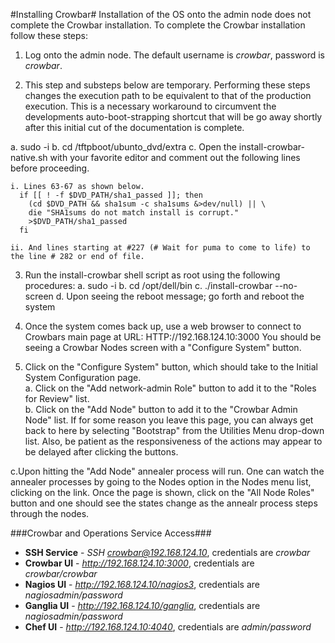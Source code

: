 #Installing Crowbar#
Installation of the OS onto the admin node does not complete the Crowbar installation.  To complete the Crowbar installation follow these steps:

1. Log onto the admin node. The default username is *crowbar*, password is *crowbar*.

2. This step and substeps below are temporary.  Performing these steps changes the execution path to be equivalent to that of the production execution.  This is a necessary workaround to circumvent the developments auto-boot-strapping shortcut that will be go away shortly after this initial cut of the documentation is complete.  

  a. sudo -i 
  b. cd /tftpboot/ubunto_dvd/extra
  c. Open the install-crowbar-native.sh with your favorite editor and comment out the following lines before proceeding.

    i. Lines 63-67 as shown below.  
      if [[ ! -f $DVD_PATH/sha1_passed ]]; then
        (cd $DVD_PATH && sha1sum -c sha1sums &>dev/null) || \
        die "SHA1sums do not match install is corrupt."
        >$DVD_PATH/sha1_passed
      fi

    ii. And lines starting at #227 (# Wait for puma to come to life) to the line # 282 or end of file. 
 
3. Run the install-crowbar shell script as root using the following procedures:
  a. sudo -i
  b. cd /opt/dell/bin
  c. ./install-crowbar <Domain Name> --no-screen
  d. Upon seeing the reboot message;  go forth and reboot the system 

4. Once the system comes back up,  use a web browser to connect to Crowbars main page at URL: HTTP://192.168.124.10:3000 You should be seeing a Crowbar Nodes screen with a "Configure System" button. 

5. Click on the "Configure System" button, which should take to the Initial System Configuration page.  
  a. Click on the "Add network-admin Role" button to add it to the "Roles for Review" list.   
  b. Click on the "Add <Domain Name> Node" button to add it to the  "Crowbar Admin Node" list. If for some reason you leave this page, you can always get back to here by selecting "Bootstrap" from the Utilities Menu drop-down list.   Also, be patient as the responsiveness of the actions may appear to be delayed after clicking the buttons.

  c.Upon hitting the "Add <domain Name> Node"  annealer process will run.  One can watch the annealer processes by going to the Nodes option in the Nodes menu list, clicking on the <Domain Name> link.  Once the <Domain Name> page is shown, click on the "All Node Roles" button and one should see the states change as the annealr process steps through the nodes. 


###Crowbar and Operations Service Access###

- **SSH Service** - *SSH crowbar@192.168.124.10*, credentials are *crowbar*
- **Crowbar UI** - *http://192.168.124.10:3000*, credentials are *crowbar/crowbar*
- **Nagios UI** - *http://192.168.124.10/nagios3*, credentials are *nagiosadmin/password*
- **Ganglia UI** - *http://192.168.124.10/ganglia*, credentials are *nagiosadmin/password*
- **Chef UI** - *http://192.168.124.10:4040*, credentials are *admin/password*

